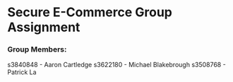 # Secure E-Commerce Group Assignment
### Group Members:
s3840848 - Aaron Cartledge
s3622180 - Michael Blakebrough
s3508768 - Patrick La
